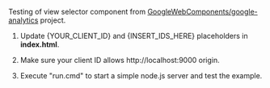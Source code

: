 Testing of view selector component from [GoogleWebComponents/google-analytics](https://github.com/GoogleWebComponents/google-analytics) project.

1) Update {YOUR_CLIENT_ID} and {INSERT_IDS_HERE} placeholders in **index.html**.

2) Make sure your client ID allows http://localhost:9000 origin.

3) Execute "run.cmd" to start a simple node.js server and test the example.